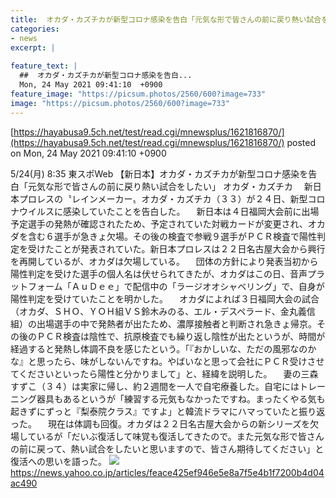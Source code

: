 ```yaml
---
title:  オカダ・カズチカが新型コロナ感染を告白「元気な形で皆さんの前に戻り熱い試合をしたい」  
categories:
- news
excerpt: |
  
feature_text: |
  ##  オカダ・カズチカが新型コロナ感染を告白...
  Mon, 24 May 2021 09:41:10  +0900
feature_image: "https://picsum.photos/2560/600?image=733"
image: "https://picsum.photos/2560/600?image=733"
---
```


[https://hayabusa9.5ch.net/test/read.cgi/mnewsplus/1621816870/](https://hayabusa9.5ch.net/test/read.cgi/mnewsplus/1621816870/)
posted on Mon, 24 May 2021 09:41:10  +0900

<!--more-->

5/24(月) 8:35 東スポWeb 【新日本】オカダ・カズチカが新型コロナ感染を告白「元気な形で皆さんの前に戻り熱い試合をしたい」 オカダ・カズチカ 　新日本プロレスの〝レインメーカー〟オカダ・カズチカ（３３）が２４日、新型コロナウイルスに感染していたことを告白した。 　新日本は４日福岡大会前に出場予定選手の発熱が確認されたため、予定されていた対戦カードが変更され、オカダを含む６選手が急きょ欠場。その後の検査で参戦９選手がＰＣＲ検査で陽性判定を受けたことが発表されていた。新日本プロレスは２２日名古屋大会から興行を再開しているが、オカダは欠場している。 　団体の方針により発表当初から陽性判定を受けた選手の個人名は伏せられてきたが、オカダはこの日、音声プラットフォーム「ＡｕＤｅｅ」で配信中の「ラージオオシャベリング」で、自身が陽性判定を受けていたことを明かした。 　オカダによれば３日福岡大会の試合（オカダ、ＳＨＯ、ＹＯＨ組ＶＳ鈴木みのる、エル・デスペラード、金丸義信組）の出場選手の中で発熱者が出たため、濃厚接触者と判断され急きょ帰京。その後のＰＣＲ検査は陰性で、抗原検査でも繰り返し陰性が出たというが、時間が経過すると発熱し体調不良を感じたという。「『おかしいな、ただの風邪なのかな』と思ったら、味がしないんですね。やばいなと思って会社にＰＣＲ受けさせてくださいといったら陽性と分かりまして」と、経緯を説明した。 　妻の三森すずこ（３４）は実家に帰し、約２週間を一人で自宅療養した。自宅にはトレーニング器具もあるというが「練習する元気もなかったですね。まったくやる気も起きずにずっと『梨泰院クラス』ですよ」と韓流ドラマにハマっていたと振り返った。 　現在は体調も回復。オカダは２２日名古屋大会からの新シリーズを欠場しているが「だいぶ復活して味覚も復活してきたので。また元気な形で皆さんの前に戻って、熱い試合をしたいと思いますので、皆さん期待してください」と復活への思いを語った。 ![](https://amd-pctr.c.yimg.jp/r/iwiz-amd/20210524-03202182-tospoweb-000-8-view.jpg) https://news.yahoo.co.jp/articles/feace425ef946e5e8a7f5e4b1f7200b4d04ac490

